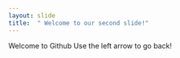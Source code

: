 ```yaml
---
layout: slide
title:  " Welcome to our second slide!"
---
```

Welcome to Github
Use the left arrow to go back!

